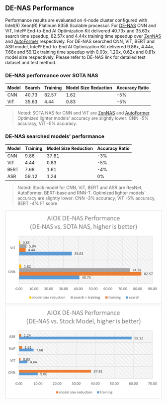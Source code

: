 ## DE-NAS Performance

Performance results are evaluated on 4-node cluster configured with Intel(R) Xeon(R) Platinum 8358 Scalable processor.
For [DE-NAS](../../e2eAIOK/DeNas/README.md) CNN and ViT, Intel® End-to-End AI Optimization Kit delivered 40.73x and 35.63x search time speedup, 82.57x and 4.44x training time speedup over [ZenNAS](https://github.com/idstcv/ZenNAS) and [AutoFormer](https://github.com/microsoft/Cream/tree/main/AutoFormer) respectively. For DE-NAS searched CNN, ViT, BERT and ASR model, Intel® End-to-End AI Optimization Kit delivered 9.86x, 4.44x, 7.68x and 59.12x training time speedup with 0.03x, 1.20x, 0.62x and 0.81x model size respectively. Please refer to DE-NAS link for detailed test dataset and test method.

### DE-NAS performance over SOTA NAS
| Model | Search | Training | Model Size Reduction | Accuracy Ratio |
| ----- | -------| -------- | -------------------- | -------------- |
| CNN | 40.73 | 82.57 | 1.62 | -5% |
| ViT | 35.63 | 4.44 | 0.83 | -5% |

> Noted: SOTA NAS for CNN and ViT are [ZenNAS](https://github.com/idstcv/ZenNAS) and [AutoFormer](https://github.com/microsoft/Cream/tree/main/AutoFormer). Optimized lighter models' accuracy are slightly lower: CNN -5% accuracy, ViT -5% accuracy.

### DE-NAS searched models' performance
| Model | Training | Model Size Reduction | Accuracy Ratio |
| ----- | ---------| -------------------- | -------------- |
| CNN | 9.86 | 37.81 | -3% |
| ViT | 4.44 | 0.83 | -5% |
| BERT | 7.68 | 1.61 | -4% |
| ASR | 59.12 | 1.24 | 0% |

> Noted: Stock model for CNN, ViT, BERT and ASR are ResNet, AutoFormer, BERT-base and RNN-T. Optimized lighter models' accuracy are slightly lower: CNN -3% accuracy, ViT -5% accuracy, BERT -4% F1 score.

<img src="./e2eaiok_v10_performance_nas.png" width="800"/>
<img src="./e2eaiok_v10_performance_stock.png" width="800"/>
